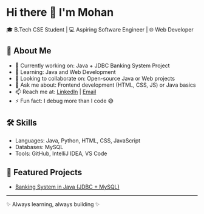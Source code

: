 # Hi there 👋 I'm Mohan

🎓 B.Tech CSE Student | 💻 Aspiring Software Engineer | 🌐 Web Developer

## 🚀 About Me
- 🔭 Currently working on: Java + JDBC Banking System Project  
- 🌱 Learning: Java and Web Development  
- 👯 Looking to collaborate on: Open-source Java or Web projects  
- 💬 Ask me about: Frontend development (HTML, CSS, JS) or Java basics  
- 📫 Reach me at: [LinkedIn](https://www.linkedin.com/in/mohan-chinthapalli-031851305/) | [Email](chinthapallimohan19@gmail.com)  
- ⚡ Fun fact: I debug more than I code 😅  

## 🛠️ Skills
- Languages: Java, Python, HTML, CSS, JavaScript  
- Databases: MySQL  
- Tools: GitHub, IntelliJ IDEA, VS Code  

## 📌 Featured Projects
- [Banking System in Java (JDBC + MySQL)]([github-link-to-repo](https://github.com/Monnnoha))  

---
✨ Always learning, always building ✨

